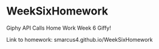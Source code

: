 # WeekSixHomework
Giphy API Calls
 Home Work Week 6 Giffy!

Link to homework:
 smarcus4.github.io/WeekSixHomework